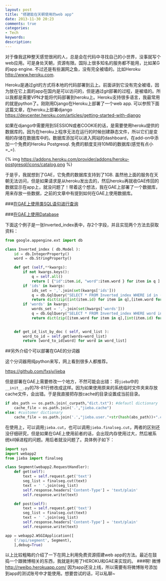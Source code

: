 ```yaml
---
layout: post
title: "搭建能在天朝使用的web app"
date: 2013-11-30 20:23
comments: true
categories: 
- Tech
keywords: 
description: 
---
```

对于像我这种整天感觉很闲的人，总是会在代码中寻找自己的小世界，没事就写个web应用。可是身处天朝，资源有限。国际上很多知名的服务都不能用，比如某G的app engine. 不过还是有些漏网之鱼，没有完全被墙的。比如Heroku <http://www.heroku.com>. 

Heroku是通过git的方式将本地的代码部署到云上。前面讲到它没有完全被墙，因为放在它上面的app在国内是可以访问的，但是通过git部署的过程，是被墙的。所以我都是需要VPN才能将代码部署到heroku上。Heroku支持很多语言，我最常用的就是python了。刚刚用Django在Heroku上部署了一个web app. 可以参照下面这篇文章，在heroku上部署django <https://devcenter.heroku.com/articles/getting-started-with-django>

如果在django中需要用到SESSION或者COOKIE的话，是需要使用heroku提供的数据库的。因为在heroku上程序无法在运行的时候创建静态文件，所以它们是变相的存储在数据库中的。数据库添加可以进入网站的dashboard，在add-on中添加一个免费的Heroku Postgresql. 免费的额度支持10MB的数据库(感觉有点小=_=).

{% img https://addons.heroku.com/provider/addons/heroku-postgresql/icons/catalog.png %}

于是乎，我就想到了GAE，它免费的数据库支持到了1GB. 虽然他上面的服务在天朝无法访问，但是如果请求是从heroku发出去的，然后heroku再就收GAE传回的数据显示在app上，就没问题了！带着这个想法，我在GAE上部署了一个数据库，用来存放一些数据，之前的文章中有提到如何在GAE上使用数据库。

###<a href="/blog/2013/05/31/SQL-like-at-GAE">在GAE上使用类SQL语句进行查询</a>

###<a href="/blog/2013/05/31/database-at-GAE/">在GAE上使用Database</a>

下面这个例子是一张Inverted_index表中，存2个字段，并且实现两个方法去获取资料：

``` python
from google.appengine.ext import db

class Inverted_index ( db.Model ):
	id = db.IntegerProperty()
	word = db.StringProperty()

	def get (self,**kwargs):
		if not kwargs.keys():
			q = self.all()
			return [ {"id":item.id, "word":item.word } for item in q ]
		if 'ids' in kwargs:
			ids_set = ','.join(set(kwargs['ids']))
			q = db.GqlQuery("SELECT * FROM Inverted_index WHERE id in (%s)"%(ids_set))
			return dict(zip([int(item.id) for item in q],[item.word for item in q]))
		if 'words' in kwargs:
			words_set = ','.join(set(kwargs['words']))
			q = db.GqlQuery("SELECT * FROM Inverted_index WHERE word in (%s)"%(words_set))
			return dict(zip([item.word for item in q],[int(item.id) for item in q]))
		

	def get_id_list_by_doc ( self, word_list ):
		word_to_id = self.get(words=word_list)
		return [word_to_id[word] for word in word_list]
```

##另外介绍个可以部署在GAE的分词器

这个分词器用纯python来写，网上看到很多人都推荐。

<https://github.com/fxsjy/jieba>

但是部署在GAE上需要修改一个地方，不然可能会出错：
将`jieba`中的`__init__.py`的78-81行修改成这样。因为如果使用原来的系统临时文件夹来存放cache文件，会出错。于是我直接把存放cache的目录设置成当前目录。

``` python
if abs_path == os.path.join(_curpath,"dict.txt"): #defautl dictionary
    cache_file = os.path.join('.',"jieba.cache")
else: #customer dictionary
    cache_file = os.path.join('.',"jieba.user."+str(hash(abs_path))+".cache")
```

在使用上，可以调用`jieba.cut`，也可以调用`jieba.finalseg.cut`，两者的区别还没仔细研究，但是如果在GAE上使用前者的话，会出现内存使用过大，然后被系统kill掉进程的问题。用后者就没问题了。具体例子如下：

``` python
import sys
import webapp2
from jieba import finalseg

class Segment(webapp2.RequestHandler):
    def get(self):
        text = self.request.get('text')
        seg_list = finalseg.cut(text)
        text = ' '.join(seg_list)
        self.response.headers['Content-Type'] = 'text/plain'
        self.response.write(text)

    def post(self):
        text = self.request.get('text')
        seg_list = finalseg.cut(text)
        text = ' '.join(seg_list)
        self.response.headers['Content-Type'] = 'text/plain'
        self.response.write(text)

app = webapp2.WSGIApplication([
    ('/api/segment', Segment),
    ],debug=True)
```

以上比较粗略的介绍了一下在网上利用免费资源搭建web app的方法。最近在鼓捣一个跟微博相关的东西，我就是利用了HEROKU和GAE来实现的。
###啊! 微博 <http://rweibo.herokuapp.com/>
因为app还没上线，所以需要有将微博账号添加到app的测试账号中才能使用。想要尝试的话，可以私聊~
